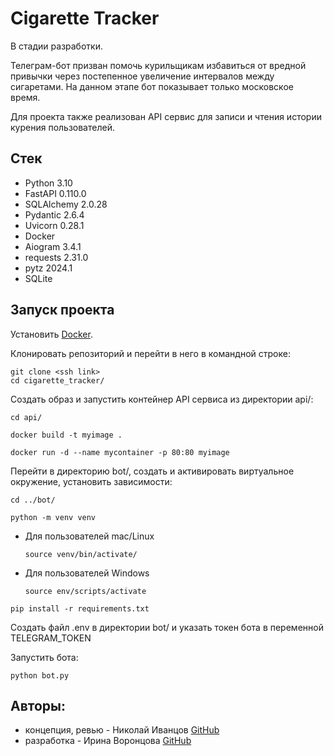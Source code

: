 # Cigarette Tracker

В стадии разработки.

Телеграм-бот призван помочь курильщикам избавиться от вредной привычки через постепенное увеличение интервалов между сигаретами. 
На данном этапе бот показывает только московское время.

Для проекта также реализован API сервис для записи и чтения истории курения пользователей.

## Стек

- Python 3.10
- FastAPI 0.110.0
- SQLAlchemy 2.0.28
- Pydantic 2.6.4
- Uvicorn 0.28.1
- Docker
- Aiogram 3.4.1
- requests 2.31.0
- pytz 2024.1
- SQLite

## Запуск проекта

Установить [Docker](https://www.docker.com/).

Клонировать репозиторий и перейти в него в командной строке:

```
git clone <ssh link>
cd cigarette_tracker/
```

Создать образ и запустить контейнер API сервиса из директории api/:

```
сd api/
```
```
docker build -t myimage .
```
```
docker run -d --name mycontainer -p 80:80 myimage
```

Перейти в директорию bot/, создать и активировать виртуальное окружение, установить зависимости:

```
cd ../bot/
```
```
python -m venv venv
```

- Для пользователей mac/Linux

  ```
  source venv/bin/activate/
  ```
  
- Для пользователей Windows

  ```
  source env/scripts/activate
  ```

```
pip install -r requirements.txt
```

Создать файл .env в директории bot/ и указать токен бота в переменной TELEGRAM_TOKEN

Запустить бота:

```
python bot.py
```

## Авторы:

- концепция, ревью - Николай Иванцов [GitHub](https://github.com/mikolainer) 
- разработка - Ирина Воронцова [GitHub](https://github.com/RavenIV)
